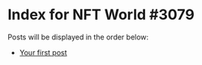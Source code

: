 # Index for NFT World #3079
Posts will be displayed in the order below:

- [Your first post](./001-first.md)

